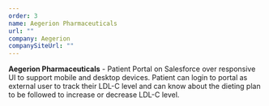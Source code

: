 ```yaml
---
order: 3
name: Aegerion Pharmaceuticals
url: ""
company: Aegerion
companySiteUrl: ""
---
```


**Aegerion Pharmaceuticals** - Patient Portal on Salesforce over responsive UI to support mobile and desktop devices. Patient can login to portal as external user to track their LDL-C level and can know about the dieting plan to be followed to increase or decrease LDL-C level.